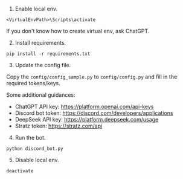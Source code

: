 
1. Enable local env.
```commandline
<VirtualEnvPath>\Scripts\activate
```
If you don't know how to create virtual env, ask ChatGPT.

2. Install requirements.
```commandline
pip install -r requirements.txt
```
3. Update the config file.

Copy the `config/config_sample.py` to `config/config.py` and fill in the required tokens/keys.

Some additional guidances:
* ChatGPT API key: https://platform.openai.com/api-keys
* Discord bot token: https://discord.com/developers/applications
* DeepSeek API key: https://platform.deepseek.com/usage
* Stratz token: https://stratz.com/api

4. Run the bot.
```commandline
python discord_bot.py
```

5. Disable local env.
```commandline
deactivate
```